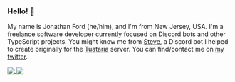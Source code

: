 ### Hello! 👋

My name is Jonathan Ford (he/him), and I'm from New Jersey, USA. I'm a freelance software developer currently focused on Discord bots and other TypeScript projects. You might know me from [Steve](https://github.com/tuataria/steve), a Discord bot I helped to create originally for the [Tuataria](https://tuataria.com) server. You can find/contact me on [my twitter](https://twitter.com/jwford20).

<a href="https://github.com/anuraghazra/github-readme-stats">
  <img align="center" src="https://github-readme-stats.vercel.app/api?username=jwford&count_private=true&theme=dark" />
</a>
<a href="https://github.com/anuraghazra/github-readme-stats">
  <img align="center" src="https://github-readme-stats.vercel.app/api/top-langs/?username=jwford&theme=dark" />
</a>
